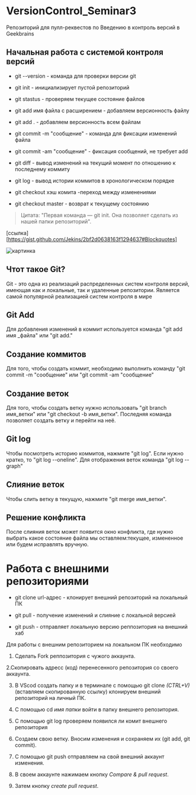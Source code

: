 # VersionControl_Seminar3
Репозиторий для пулл-реквестов по Введению в контроль версий в Geekbrains
## Начальная работа с системой контроля версий

* git --version - команда для проверки версии git

* git init - инициализирует пустой репозиторий

* git stastus - проверяем текущее состояние файлов

* git add имя файла с расширением - добавляем версионность файлу

* git add . - добавляем версионность всем файлам

* git commit -m "сообщение" - команда для фиксации изменений файла

* git commit -am "сообщение" - фиксация сообщений, не требует add

* git diff - вывод изменений на текущий момент по отношению к последнему коммиту

* git log - вывод истории коммитов в хронологическом порядке

* git checkout хэш комита -переход между изменениями

* git checkout master - возврат к текущему состоянию

> Цитата: "Первая команда — git init. Она позволяет сделать из нашей папки репозиторий". 

[ссылка][https://gist.github.com/Jekins/2bf2d0638163f1294637#Blockquotes]

![картинка](/images/git-push-origin.png)

## Чтот такое Git?

Git - это одна из реализаций распределенных систем контроля версий, имеющая как и локальные, так и удаленные репозитории. Является самой популярной реализацией систем контроля в мире

## Git Add
Для добавления изменений в коммит используется команда "git add имя _файла" или "git add."

## Создание коммитов

Для того, чтобы создать коммит, необходимо выполнить команду "git commit -m "сообщение" или "git commit -am "сообщение"

## Создание веток

Для того, чтобы создать ветку нужно использовать "git branch имя_ветки" или "git checkout -b имя_ветки". Последняя команда позволяет создать ветку и перейти на неё. 

## Git log

Чтобы посмотреть историю коммитов, нажмите "git log". Если нужно кратко, то "git log --oneline". Для отображения веток команда "git log --graph"

## Слияние веток

Чтобы слить ветку в текущую, нажмите "git merge имя_ветки".

## Решение конфликта

После слияния веток может появится окно конфликта, где нужно выбрать какое состояние файла мы оставляем:текущее, измененное или будем исправлять вручную.

 # Работа с внешними репозиториями

* git clone url-адрес - клонирует внешний репозиторий на локальный ПК

* git pull - получение изменений и слияние с локальной версией

* git push - отправляет локальную версию реппозитория на внешний хаб 

Для работы с внешним репозиторием на локальном ПК необходимо

1. Сделать Fork реппозитория с чужого аккаунта.

2.Скопировать адресс (код) перенесенного репозитория со своего аккаунта.

3. В VScod создать папку и в терминале с помощью git clone _(CTRL+V)_ (вставляем скопированную ссылку) клонируем внешний репозиторий на личный ПК.

4. С помощью cd _имя папки_ войти в папку внешнего репозитория.

5. С помощью git log проверяем появился ли комит внешнего репозитория

6. Создаем свою ветку. Вносим изменения и сохраняем их (git add, git commit).

7. С помощью git push отправляем на свой внешний аккаунт изменения.

8. В своем аккаунте нажимаем кнопку _Compare & pull request_. 

9. Затем кнопку _create pull request_.


